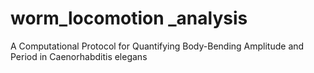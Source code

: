 # worm_locomotion _analysis
A Computational Protocol for Quantifying Body-Bending Amplitude and Period in Caenorhabditis elegans
